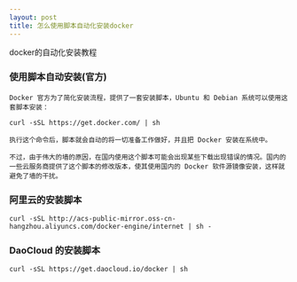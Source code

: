 ```yaml
---
layout: post
title: 怎么使用脚本自动化安装docker
---
```


docker的自动化安装教程

### 使用脚本自动安装(官方)
```
Docker 官方为了简化安装流程，提供了一套安装脚本，Ubuntu 和 Debian 系统可以使用这套脚本安装：

curl -sSL https://get.docker.com/ | sh

执行这个命令后，脚本就会自动的将一切准备工作做好，并且把 Docker 安装在系统中。

不过，由于伟大的墙的原因，在国内使用这个脚本可能会出现某些下载出现错误的情况。国内的一些云服务商提供了这个脚本的修改版本，使其使用国内的 Docker 软件源镜像安装，这样就避免了墙的干扰。
```
### 阿里云的安装脚本
```
curl -sSL http://acs-public-mirror.oss-cn-hangzhou.aliyuncs.com/docker-engine/internet | sh -
```
### DaoCloud 的安装脚本
```
curl -sSL https://get.daocloud.io/docker | sh
```